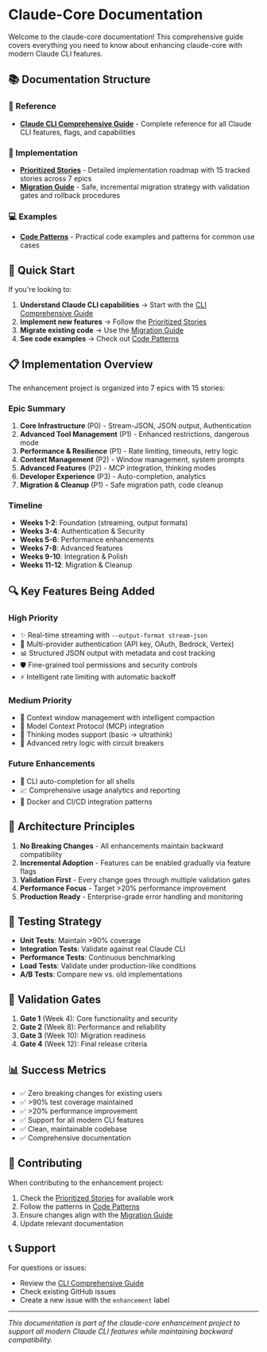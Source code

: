 # Claude-Core Documentation

Welcome to the claude-core documentation! This comprehensive guide covers everything you need to know about enhancing claude-core with modern Claude CLI features.

## 📚 Documentation Structure

### 📖 Reference
- **[Claude CLI Comprehensive Guide](./reference/claude-cli-comprehensive-guide.md)** - Complete reference for all Claude CLI features, flags, and capabilities

### 🚀 Implementation
- **[Prioritized Stories](./implementation/prioritized-stories.md)** - Detailed implementation roadmap with 15 tracked stories across 7 epics
- **[Migration Guide](./implementation/migration-guide.md)** - Safe, incremental migration strategy with validation gates and rollback procedures

### 💻 Examples
- **[Code Patterns](./examples/code-patterns.md)** - Practical code examples and patterns for common use cases

## 🎯 Quick Start

If you're looking to:

1. **Understand Claude CLI capabilities** → Start with the [CLI Comprehensive Guide](./reference/claude-cli-comprehensive-guide.md)
2. **Implement new features** → Follow the [Prioritized Stories](./implementation/prioritized-stories.md)
3. **Migrate existing code** → Use the [Migration Guide](./implementation/migration-guide.md)
4. **See code examples** → Check out [Code Patterns](./examples/code-patterns.md)

## 📋 Implementation Overview

The enhancement project is organized into 7 epics with 15 stories:

### Epic Summary
1. **Core Infrastructure** (P0) - Stream-JSON, JSON output, Authentication
2. **Advanced Tool Management** (P1) - Enhanced restrictions, dangerous mode
3. **Performance & Resilience** (P1) - Rate limiting, timeouts, retry logic
4. **Context Management** (P2) - Window management, system prompts
5. **Advanced Features** (P2) - MCP integration, thinking modes
6. **Developer Experience** (P3) - Auto-completion, analytics
7. **Migration & Cleanup** (P1) - Safe migration path, code cleanup

### Timeline
- **Weeks 1-2**: Foundation (streaming, output formats)
- **Weeks 3-4**: Authentication & Security
- **Weeks 5-6**: Performance enhancements
- **Weeks 7-8**: Advanced features
- **Weeks 9-10**: Integration & Polish
- **Weeks 11-12**: Migration & Cleanup

## 🔍 Key Features Being Added

### High Priority
- ✨ Real-time streaming with `--output-format stream-json`
- 🔐 Multi-provider authentication (API key, OAuth, Bedrock, Vertex)
- 📊 Structured JSON output with metadata and cost tracking
- 🛡️ Fine-grained tool permissions and security controls
- ⚡ Intelligent rate limiting with automatic backoff

### Medium Priority
- 🧠 Context window management with intelligent compaction
- 🔧 Model Context Protocol (MCP) integration
- 💭 Thinking modes support (basic → ultrathink)
- 🔄 Advanced retry logic with circuit breakers

### Future Enhancements
- 🎯 CLI auto-completion for all shells
- 📈 Comprehensive usage analytics and reporting
- 🐳 Docker and CI/CD integration patterns

## 📐 Architecture Principles

1. **No Breaking Changes** - All enhancements maintain backward compatibility
2. **Incremental Adoption** - Features can be enabled gradually via feature flags
3. **Validation First** - Every change goes through multiple validation gates
4. **Performance Focus** - Target >20% performance improvement
5. **Production Ready** - Enterprise-grade error handling and monitoring

## 🧪 Testing Strategy

- **Unit Tests**: Maintain >90% coverage
- **Integration Tests**: Validate against real Claude CLI
- **Performance Tests**: Continuous benchmarking
- **Load Tests**: Validate under production-like conditions
- **A/B Tests**: Compare new vs. old implementations

## 🚦 Validation Gates

1. **Gate 1** (Week 4): Core functionality and security
2. **Gate 2** (Week 8): Performance and reliability
3. **Gate 3** (Week 10): Migration readiness
4. **Gate 4** (Week 12): Final release criteria

## 📊 Success Metrics

- ✅ Zero breaking changes for existing users
- ✅ >90% test coverage maintained
- ✅ >20% performance improvement
- ✅ Support for all modern CLI features
- ✅ Clean, maintainable codebase
- ✅ Comprehensive documentation

## 🤝 Contributing

When contributing to the enhancement project:

1. Check the [Prioritized Stories](./implementation/prioritized-stories.md) for available work
2. Follow the patterns in [Code Patterns](./examples/code-patterns.md)
3. Ensure changes align with the [Migration Guide](./implementation/migration-guide.md)
4. Update relevant documentation

## 📞 Support

For questions or issues:
- Review the [CLI Comprehensive Guide](./reference/claude-cli-comprehensive-guide.md)
- Check existing GitHub issues
- Create a new issue with the `enhancement` label

---

*This documentation is part of the claude-core enhancement project to support all modern Claude CLI features while maintaining backward compatibility.*